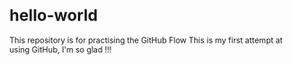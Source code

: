 # hello-world
This repository is for practising the GitHub Flow
This is my first attempt at using GitHub, I'm so glad !!!
